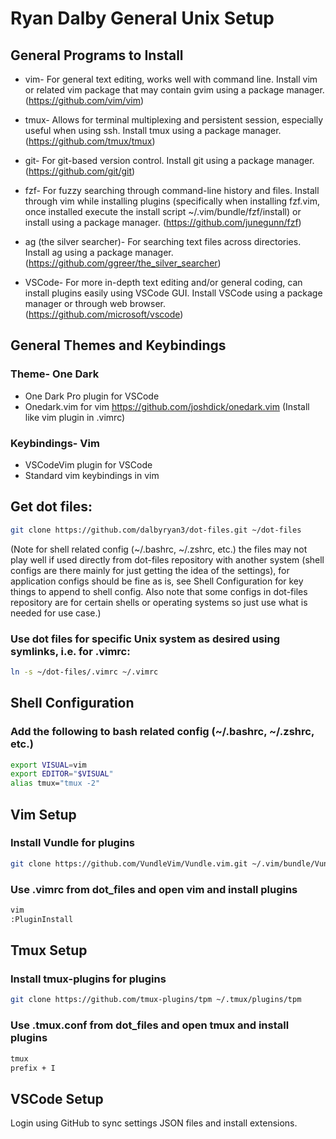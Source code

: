 # Ryan Dalby General Unix Setup

## General Programs to Install
* vim- For general text editing, works well with command line. Install vim or related vim package that may contain gvim using a package manager. (https://github.com/vim/vim)

* tmux- Allows for terminal multiplexing and persistent session, especially useful when using ssh. Install tmux using a package manager. (https://github.com/tmux/tmux)

* git- For git-based version control. Install git using a package manager. (https://github.com/git/git)

* fzf- For fuzzy searching through command-line history and files. Install through vim while installing plugins (specifically when installing fzf.vim, once installed execute the install script ~/.vim/bundle/fzf/install) or install using a package manager. (https://github.com/junegunn/fzf)

* ag (the silver searcher)- For searching text files across directories. Install ag using a package manager. (https://github.com/ggreer/the_silver_searcher)

* VSCode- For more in-depth text editing and/or general coding, can install plugins easily using VSCode GUI. Install VSCode using a package manager or through web browser. (https://github.com/microsoft/vscode)

## General Themes and Keybindings
### Theme- One Dark
* One Dark Pro plugin for VSCode
* Onedark.vim for vim https://github.com/joshdick/onedark.vim (Install like vim plugin in .vimrc)
### Keybindings- Vim 
* VSCodeVim plugin for VSCode
* Standard vim keybindings in vim

## Get dot files:
```bash
git clone https://github.com/dalbyryan3/dot-files.git ~/dot-files
```
(Note for shell related config (~/.bashrc, ~/.zshrc, etc.) the files may not play well if used directly from dot-files repository with another system (shell configs are there mainly for just getting the idea of the settings), for application configs should be fine as is, see Shell Configuration for key things to append to shell config. Also note that some configs in dot-files repository are for certain shells or operating systems so just use what is needed for use case.)

### Use dot files for specific Unix system as desired using symlinks, i.e. for .vimrc:
```bash
ln -s ~/dot-files/.vimrc ~/.vimrc 
```

## Shell Configuration
### Add the following to bash related config (~/.bashrc, ~/.zshrc, etc.)
```bash
export VISUAL=vim
export EDITOR="$VISUAL"
alias tmux="tmux -2"
```

## Vim Setup
### Install Vundle for plugins
```bash
git clone https://github.com/VundleVim/Vundle.vim.git ~/.vim/bundle/Vundle.vim
```

### Use .vimrc from dot_files and open vim and install plugins
```bash
vim
:PluginInstall
```

## Tmux Setup
### Install tmux-plugins for plugins
```bash
git clone https://github.com/tmux-plugins/tpm ~/.tmux/plugins/tpm
```
### Use .tmux.conf from dot_files and open tmux and install plugins
```bash
tmux
prefix + I
```

## VSCode Setup
Login using GitHub to sync settings JSON files and install extensions.

